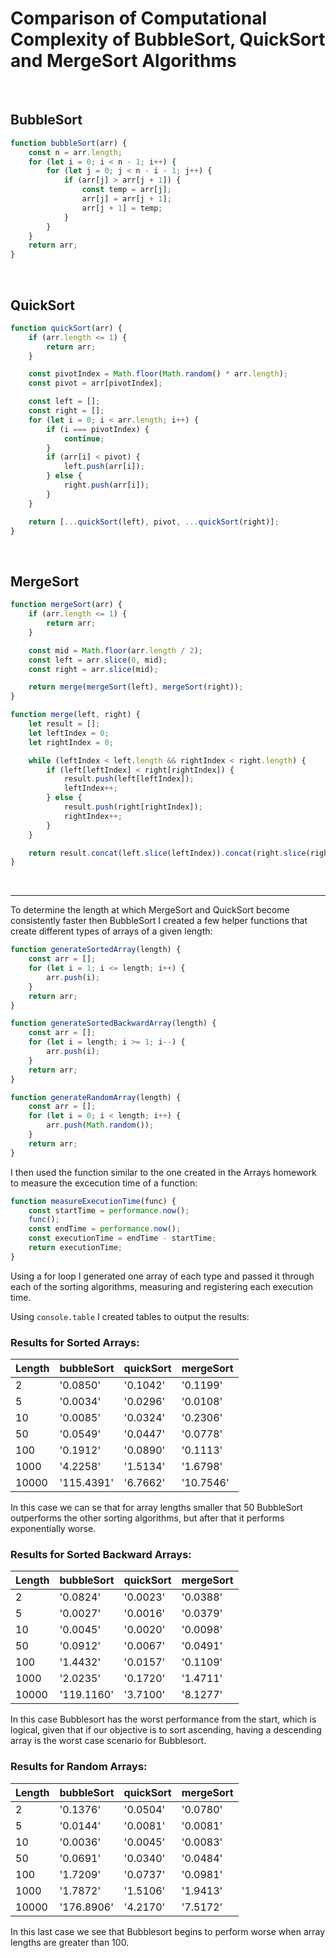 # Comparison of Computational Complexity of BubbleSort, QuickSort and MergeSort Algorithms

&nbsp;
## BubbleSort 

```javascript
function bubbleSort(arr) {
    const n = arr.length;
    for (let i = 0; i < n - 1; i++) {
        for (let j = 0; j < n - i - 1; j++) {
            if (arr[j] > arr[j + 1]) {
                const temp = arr[j];
                arr[j] = arr[j + 1];
                arr[j + 1] = temp;
            }
        }
    }
    return arr;
}
```
&nbsp;
## QuickSort
```javascript
function quickSort(arr) {
    if (arr.length <= 1) {
        return arr;
    }

    const pivotIndex = Math.floor(Math.random() * arr.length);
    const pivot = arr[pivotIndex];

    const left = [];
    const right = [];
    for (let i = 0; i < arr.length; i++) {
        if (i === pivotIndex) {
            continue;
        }
        if (arr[i] < pivot) {
            left.push(arr[i]);
        } else {
            right.push(arr[i]);
        }
    }

    return [...quickSort(left), pivot, ...quickSort(right)];
}
```
&nbsp;
## MergeSort
```javascript
function mergeSort(arr) {
    if (arr.length <= 1) {
        return arr;
    }

    const mid = Math.floor(arr.length / 2);
    const left = arr.slice(0, mid);
    const right = arr.slice(mid);

    return merge(mergeSort(left), mergeSort(right));
}

function merge(left, right) {
    let result = [];
    let leftIndex = 0;
    let rightIndex = 0;

    while (leftIndex < left.length && rightIndex < right.length) {
        if (left[leftIndex] < right[rightIndex]) {
            result.push(left[leftIndex]);
            leftIndex++;
        } else {
            result.push(right[rightIndex]);
            rightIndex++;
        }
    }

    return result.concat(left.slice(leftIndex)).concat(right.slice(rightIndex));
}
```
&nbsp;

---

To determine the length at which MergeSort and QuickSort become consistently faster then BubbleSort I created a few helper functions that create different types of arrays of a given length:

```javascript
function generateSortedArray(length) {
    const arr = [];
    for (let i = 1; i <= length; i++) {
        arr.push(i);
    }
    return arr;
}

function generateSortedBackwardArray(length) {
    const arr = [];
    for (let i = length; i >= 1; i--) {
        arr.push(i);
    }
    return arr;
}

function generateRandomArray(length) {
    const arr = [];
    for (let i = 0; i < length; i++) {
        arr.push(Math.random());
    }
    return arr;
}
```

I then used the function similar to the one created in the Arrays homework to measure the excecution time of a function:

```javascript 
function measureExecutionTime(func) {
    const startTime = performance.now();
    func();
    const endTime = performance.now();
    const executionTime = endTime - startTime;
    return executionTime;
}
```

Using a for loop I generated one array of each type and passed it through each of the sorting algorithms, measuring and registering each execution time.

Using `console.table` I created tables to output the results:


### Results for Sorted Arrays:

| Length | bubbleSort | quickSort | mergeSort |
|--------|------------|-----------|-----------|
|   2    |  '0.0850'  | '0.1042'  | '0.1199'  |
|   5    |  '0.0034'  | '0.0296'  | '0.0108'  |
|   10   |  '0.0085'  | '0.0324'  | '0.2306'  |
|   50   |  '0.0549'  | '0.0447'  | '0.0778'  |
|  100   |  '0.1912'  | '0.0890'  | '0.1113'  |
|  1000  |  '4.2258'  | '1.5134'  | '1.6798'  |
| 10000  | '115.4391' | '6.7662'  | '10.7546' |

In this case we can se that for array lengths smaller that 50 BubbleSort outperforms the other sorting algorithms, but after that it performs exponentially worse.


### Results for Sorted Backward Arrays:

|Length |bubbleSort |quickSort |mergeSort |
|-------|-----------|----------|----------|
|   2    |  '0.0824'  | '0.0023'  | '0.0388'  |
|   5    |  '0.0027'  | '0.0016'  | '0.0379'  |
|   10   |  '0.0045'  | '0.0020'  | '0.0098'  |
|   50   |  '0.0912'  | '0.0067'  | '0.0491'  |
|  100   |  '1.4432'  | '0.0157'  | '0.1109'  |
|  1000  |  '2.0235'  | '0.1720'  | '1.4711'  |
| 10000  | '119.1160' | '3.7100'  | '8.1277'  |

In this case Bubblesort has the worst performance from the start, which is logical, given that if our objective is to sort ascending, having a descending array is the worst case scenario for Bubblesort.


### Results for Random Arrays:
| Length | bubbleSort | quickSort | mergeSort |
|--------|------------|-----------|-----------|
|   2    |  '0.1376'  | '0.0504'  | '0.0780'  |
|   5    |  '0.0144'  | '0.0081'  | '0.0081'  |
|   10   |  '0.0036'  | '0.0045'  | '0.0083'  |
|   50   |  '0.0691'  | '0.0340'  | '0.0484'  |
|  100   |  '1.7209'  | '0.0737'  | '0.0981'  |
|  1000  |  '1.7872'  | '1.5106'  | '1.9413'  |
| 10000  | '176.8906' | '4.2170'  | '7.5172'  |

In this last case we see that Bubblesort begins to perform worse when array lengths are greater than 100.